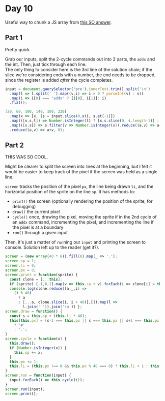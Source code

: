 # Day 10

Useful way to chunk a JS array from [this SO answer](https://stackoverflow.com/a/50766024).

## Part 1

Pretty quick.  

Grab our inputs, split the 2-cycle commands out into 2 parts, the `addx` and the int. 
Then, just tick through each line.  
The only thing to consider here is the 3rd line of the solution chain; if the slice we're considering ends with a number, the end needs to be dropped, since the register is added _after_ the cycle completes. 

```js
input = document.querySelector('pre').innerText.trim().split('\n')
  .map(l => l.split(' ').map((v,i) => i > 0 ? parseInt(v) : v))
  .map(i => i[0] === 'addx' ? [i[0], i[1]]: i)
  .flat();

[20, 60, 100, 140, 180, 220]
  .map(x => [x, (s = input.slice(0,x)), s.at(-1)])
  .map(([x,s,l]) => Number.isInteger(l) ? [x,s.slice(0, s.length-1)] : [x,s])
  .map(([x,s]) => s.filter(v => Number.isInteger(v)).reduce((a,v) => a+v, 1) * x)
  .reduce((a,v) => a+v, 0);
```

## Part 2

THIS WAS SO COOL.

Might be clearer to split the screen into lines at the beginning, but I felt it would be easier to keep track of the pixel if the screen was held as a single line.  

`screen` tracks the position of the pixel `px`, the line being drawn `li`, and the horizontal position of the sprite on the line `sp`. It has methods to:
- `print()` the screen (optionally rendering the position of the sprite, for debugging)
- `draw()` the current pixel
- `cycle()` once, drawing the pixel, moving the sprite if in the 2nd cycle of an `addx` command, incrementing the pixel, and incrementing the line if the pixel is at a boundary
- `run()` through a given input

Then, it's just a matter of `run`ning our `input` and printing the screen to console. 
Solution left up to the reader (get it?). 

```js
screen = (new Array(40 * 6)).fill(0).map(_ => '.');
screen.sp = 1;
screen.li = 0;
screen.px = 0;
screen.print = function(sprite) {
  const clone = [...this];
  if (sprite) [-1,0,1].map(v => this.sp + v).forEach(i => clone[i] = this[i] === '#' ? '+' : '-');
  console.log(clone.reduce((a,_,i) => 
    (i % 40) 
      ? a 
      : [...a, clone.slice(i, i + 40)],[]).map(l => 
        l.join(' ')).join('\n')) };
screen.draw = function() {
  const s = this.sp + (this.li * 40);
  this[this.px] = (s-1 === this.px || s === this.px || s+1 === this.px) 
    ? '#'
    : '.';
}
screen.cycle = function(x) {
  this.draw();
  if (Number.isInteger(x)) {
    this.sp += x;
  }
  this.px += 1;
  this.li = (this.px !== 0 && this.px % 40 === 0) ? this.li + 1 : this.li;
}
screen.run = function(input) {
  input.forEach(i => this.cycle(i));
}
screen.run(input);
screen.print();
```